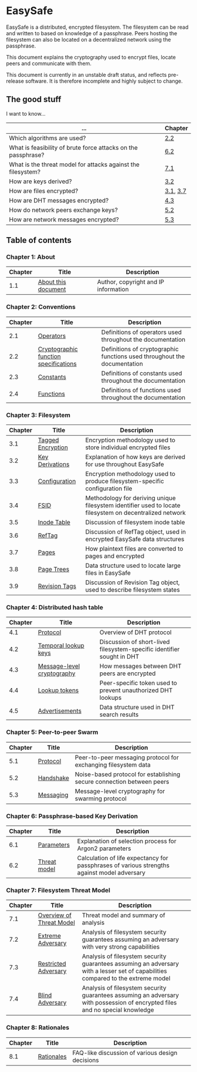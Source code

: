 
# EasySafe

EasySafe is a distributed, encrypted filesystem. The filesystem can be read and written to based on knowledge of a passphrase. Peers hosting the filesystem can also be located on a decentralized network using the passphrase.

This document explains the cryptography used to encrypt files, locate peers and communicate with them.

This document is currently in an unstable draft status, and reflects pre-release software. It is therefore incomplete and highly subject to change.

## The good stuff

I want to know...

| ... | Chapter
|--|--|
| Which algorithms are used? | [2.2](02-Conventions/02-02-crypto.md#22-cryptographic-function-specifications) |
| What is feasibility of brute force attacks on the passphrase? | [6.2](06-PBKDF/06-02-threat-model.md#6-passphrase-based-key-derivation) |
| What is the threat model for attacks against the filesystem? | [7.1](07-FilesystemThreat/07-01-threat-model.md#71-overview-of-threat-model)
| How are keys derived? | [3.2](03-Filesystem/03-02-key-derivations.md#3-filesystem) |
| How are files encrypted? | [3.1](03-Filesystem/03-01-tagged-encryption.md#2-filesystem), [3.7](03-Filesystem/03-07-pages.md#3-filesystem) |
| How are DHT messages encrypted? | [4.3](04-DHT/04-03-message-crypto.md#4-distributed-hash-table) |
| How do network peers exchange keys? | [5.2](05-P2P/05-02-handshake.md#5-peer-to-peer-swarming) |
| How are network messages encrypted? | [5.3](05-P2P/05-03-messaging.md#5-peer-to-peer-swarming) |

## Table of contents

### Chapter 1: About
| Chapter | Title | Description
|-|-|-|
| 1.1 | [About this document](01-Document/01-01-about.md) | Author, copyright and IP information

### Chapter 2: Conventions
| Chapter | Title | Description
|-|-|-|
| 2.1 | [Operators](02-Conventions/02-01-operators.md) | Definitions of operators used throughout the documentation
| 2.2 | [Cryptographic function specifications](02-Conventions/02-02-crypto.md) | Definitions of cryptographic functions used throughout the documentation
| 2.3 | [Constants](02-Conventions/02-03-constants.md) | Definitions of constants used throughout the documentation
| 2.4 | [Functions](02-Conventions/02-04-functions.md) | Definitions of functions used throughout the documentation

### Chapter 3: Filesystem
| Chapter | Title | Description
|-|-|-|
| 3.1 | [Tagged Encryption](03-Filesystem/03-01-tagged-encryption.md) | Encryption methodology used to store individual encrypted files
| 3.2 | [Key Derivations](03-Filesystem/03-02-key-derivations.md) | Explanation of how keys are derived for use throughout EasySafe
| 3.3 | [Configuration](03-Filesystem/03-03-config.md) | Encryption methodology used to produce filesystem-specific configuration file
| 3.4 | [FSID](03-Filesystem/03-04-fsid.md) | Methodology for deriving unique filesystem identifier used to locate filesystem on decentralized network
| 3.5 | [Inode Table](03-Filesystem/03-05-inode-table.md) | Discussion of filesystem inode table
| 3.6 | [RefTag](03-Filesystem/03-06-reftag.md) | Discussion of RefTag object, used in encrypted EasySafe data structures
| 3.7 | [Pages](03-Filesystem/03-07-pages.md) | How plaintext files are converted to pages and encrypted
| 3.8 | [Page Trees](03-Filesystem/03-08-page-trees.md) | Data structure used to locate large files in EasySafe
| 3.9 | [Revision Tags](03-Filesystem/03-09-revision-tags.md) | Discussion of Revision Tag object, used to describe filesystem states

### Chapter 4: Distributed hash table
| Chapter | Title | Description
|-|-|-|
| 4.1 | [Protocol](04-DHT/04-01-protocol.md) | Overview of DHT protocol
| 4.2 | [Temporal lookup keys](04-DHT/04-02-temporal-lookup-keys.md) | Discussion of short-lived filesystem-specific identifier sought in DHT
| 4.3 | [Message-level cryptography](04-DHT/04-03-message-crypto.md) | How messages between DHT peers are encrypted
| 4.4 | [Lookup tokens](04-DHT/04-04-lookup-tokens.md) | Peer-specific token used to prevent unauthorized DHT lookups
| 4.5 | [Advertisements](04-DHT/04-05-advertisements.md) | Data structure used in DHT search results

### Chapter 5: Peer-to-peer Swarm
| Chapter | Title | Description |
|-|-|-|
| 5.1 | [Protocol](05-P2P/05-01-protocol.md) | Peer-to-peer messaging protocol for exchanging filesystem data
| 5.2 | [Handshake](05-P2P/05-02-handshake.md) | Noise-based protocol for establishing secure connection between peers
| 5.3 | [Messaging](05-P2P/05-03-messaging.md) | Message-level cryptography for swarming protocol

### Chapter 6: Passphrase-based Key Derivation
| Chapter | Title | Description
|-|-|-|
| 6.1 | [Parameters](06-PBKDF/06-01-parameters.md) | Explanation of selection process for Argon2 parameters
| 6.2 | [Threat model](06-PBKDF/06-02-threat-model.md) | Calculation of life expectancy for passphrases of various strengths against model adversary

### Chapter 7: Filesystem Threat Model
| Chapter | Title | Description
|-|-|-|
| 7.1 | [Overview of Threat Model](07-FilesystemThreat/07-01-threat-model.md#71-overview-of-threat-model) | Threat model and summary of analysis
| 7.2 | [Extreme Adversary](07-FilesystemThreat/07-02-extreme-adversary.md) | Analysis of filesystem security guarantees assuming an adversary with very strong capabilities
| 7.3 | [Restricted Adversary](07-FilesystemThreat/07-03-restricted-adversary.md) | Analysis of filesystem security guarantees assuming an adversary with a lesser set of capabilities compared to the extreme model
| 7.4 | [Blind Adversary](07-FilesystemThreat/07-04-blind-adversary.md) | Analysis of filesystem security guarantees assuming an adversary with possession of encrypted files and no special knowledge

### Chapter 8: Rationales
| Chapter | Title | Description
|-|-|-|
| 8.1 | [Rationales](08-Discussion/08-01-rationales.md) | FAQ-like discussion of various design decisions

